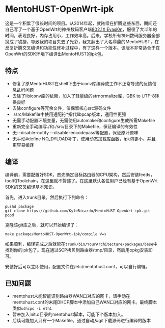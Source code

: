 # MentoHUST-OpenWrt-ipk

这是一个积累了很长时间的项目。从2014年起，就陆续在折腾这些东西，期间还自己写了一个基于OpenWrt的神州数码客户端[802.1X Evasi0n](https://github.com/KyleRicardo/802.1X-Evasi0n)，服役了大半年的时间，表现良好，内存占用小，工作效率高。后来，学校所有神州数码服务器全部换成了锐捷，导致我的项目失去了光彩，我又翻出了大名鼎鼎的MentoHUST，在反复折腾交叉编译和功能性修补过程中，有了这样一个版本。该版本非常适合于在OpenWrt的SDK环境下编译出MentoHUST的ipk包。



## 特点

- 修复了原MentoHUST在shell下由于iconv库编译或工作不正常导致的反馈信息乱码问题
- 去除了libiconv库的依赖，加入了轻量级的strnormalize库，GBK to UTF-8转换良好
- 去除configure等冗余文件，仅保留核心src源码文件
- ./src/Makefile中使用通配符*指代libpcap版本，通用性更强
- 无需手动配置环境变量，无需使用automake和configure生成所需Makefile
- 重新完全手动编写./和./src/目录下的Makefile，保证编译的有效性
- 无--disable-notify --disable-encodepass等配置，保证原汁原味
- 无手动#define NO_DYLOAD补丁，使用动态加载库函数，ipk包更小，并且更容易编译



## 编译

编译前，需要配置好SDK，首先确定目标路由器的CPU架构，然后安装feeds，tool和Toolchain，在这里就不赘述了。在这里默认各位用户已经有基于OpenWrt SDK的交叉编译基本知识。

首先，进入trunk目录，然后执行下列命令：

```
pushd package
git clone https://github.com/KyleRicardo/MentoHUST-OpenWrt-ipk.git
popd
```

克隆该git库之后，就可以开始编译了：

 `make package/MentoHUST-OpenWrt-ipk/compile V=s`

如果顺利，编译完成之后就能在`trunk/bin/YourArchitecture/packages/base`中找到你的ipk包了。现在通过SCP拷贝到路由器/tmp/目录，然后用opkg安装即可。

安装好后可以立即使用，配置文件在/etc/mentohust.conf，可以自行编辑。

## 已知问题

- mentohust未能智能识别路由器WAN口对应的网卡，请手动在mentohust.conf的末尾DHCP脚本中添加自己WAN口对应的网卡。最终脚本类似`udhcpc -i eth1`
- 暂未加入init.d目录的mentohust脚本，可能下个版本加入。
- 后续可能加入只有一个Makefile，通过自动从git下载源码进行编译的版本

